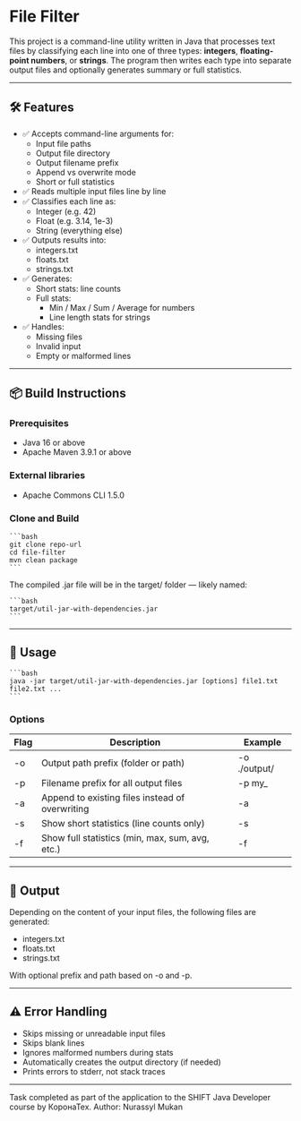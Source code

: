 # File Filter

This project is a command-line utility written in Java that processes text files by classifying each line into one of three types: **integers**, **floating-point numbers**, or **strings**. The program then writes each type into separate output files and optionally generates summary or full statistics.

---
## 🛠 Features
-	✅ Accepts command-line arguments for:
    -	Input file paths
    -	Output file directory
    -	Output filename prefix
    -	Append vs overwrite mode
    -	Short or full statistics
-	✅ Reads multiple input files line by line
-	✅ Classifies each line as:
    -	Integer (e.g. 42)
    -	Float (e.g. 3.14, 1e-3)
    -	String (everything else)
-	✅ Outputs results into:
    -	integers.txt
    -	floats.txt 
    -	strings.txt
-	✅ Generates:
    -	Short stats: line counts
    -	Full stats:
        -	Min / Max / Sum / Average for numbers 
        -	Line length stats for strings
-	✅ Handles:
    -   Missing files
    -	Invalid input
    -	Empty or malformed lines

---

## 📦 Build Instructions

### Prerequisites
-	Java 16 or above
-	Apache Maven 3.9.1 or above
### External libraries
-   Apache Commons CLI 1.5.0

### Clone and Build
<pre><code>```bash
git clone repo-url
cd file-filter
mvn clean package
```
</code></pre>
The compiled .jar file will be in the target/ folder — likely named:
<pre><code>```bash
target/util-jar-with-dependencies.jar
```
</code></pre>

---

## 🚀 Usage
<pre><code>```bash
java -jar target/util-jar-with-dependencies.jar [options] file1.txt file2.txt ...
```
</code></pre>
### Options

Flag | Description | Example
----- |------------|--------
-o	 |Output path prefix (folder or path)	|-o ./output/
-p	|Filename prefix for all output files |	-p my_
-a	|Append to existing files instead of overwriting	|-a
-s	|Show short statistics (line counts only)	|-s
-f	|Show full statistics (min, max, sum, avg, etc.)	|-f

---

## 📂 Output

Depending on the content of your input files, the following files are generated:
-	integers.txt
-	floats.txt
-	strings.txt

With optional prefix and path based on -o and -p.

---

## ⚠️ Error Handling
-	Skips missing or unreadable input files
-	Skips blank lines
-	Ignores malformed numbers during stats
-	Automatically creates the output directory (if needed)
-	Prints errors to stderr, not stack traces

---

Task completed as part of the application to the SHIFT Java Developer course by КоронаТех.
Author: Nurassyl Mukan